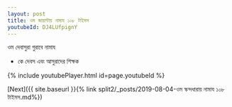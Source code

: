 ```yaml
---
layout: post
title: ওম জায়ান্টায় নামায ১০৮ টাইমস
youtubeId: DJ4LUfpignY
---
```

 
 
 ওম দেবাসুরা গুরাবে নামায  
 
 -  কে দেবস এবং আসুরাদের শিক্ষক 
 
  
 
  
 
 
 
 
 
 


{% include youtubePlayer.html id=page.youtubeId %}
 
[Next]({{ site.baseurl }}{% link  split2/_posts/2019-08-04-ওম স্কন্দধারায় নামায ১০৮ টাইমস.md%})
 
